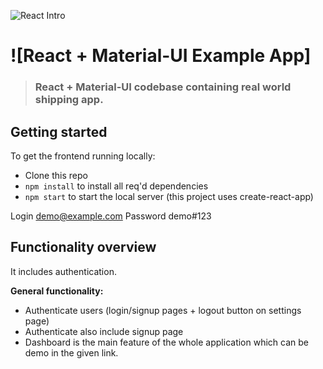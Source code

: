 ![React Intro](http://i.imgur.com/yH3JkIH.png)

# ![React + Material-UI Example App]

> ### React + Material-UI codebase containing real world shipping app.

## Getting started


To get the frontend running locally:

- Clone this repo
- `npm install` to install all req'd dependencies
- `npm start` to start the local server (this project uses create-react-app)


Login demo@example.com
Password demo#123

## Functionality overview

It includes authentication.

**General functionality:**

- Authenticate users (login/signup pages + logout button on settings page)
- Authenticate also include signup page
- Dashboard is the main feature of the whole application which can be demo in the given link.

